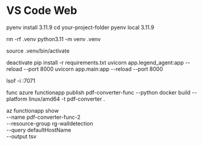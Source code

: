 # VS Code Web

pyenv install 3.11.9
cd your-project-folder
pyenv local 3.11.9

rm -rf .venv
python3.11 -m venv .venv

source .venv/bin/activate

deactivate
pip install -r requirements.txt
uvicorn app.legend_agent:app --reload --port 8000
uvicorn app.main:app --reload --port 8000

lsof -i :7071

func azure functionapp publish pdf-converter-func --python
docker build --platform linux/amd64 -t pdf-converter .

az functionapp show \
 --name pdf-converter-func-2 \
 --resource-group rg-walldetection \
 --query defaultHostName \
 --output tsv 

